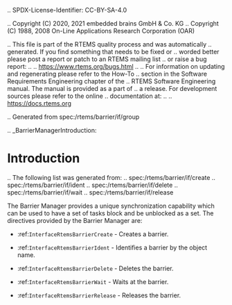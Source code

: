 .. SPDX-License-Identifier: CC-BY-SA-4.0

.. Copyright (C) 2020, 2021 embedded brains GmbH & Co. KG
.. Copyright (C) 1988, 2008 On-Line Applications Research Corporation (OAR)

.. This file is part of the RTEMS quality process and was automatically
.. generated.  If you find something that needs to be fixed or
.. worded better please post a report or patch to an RTEMS mailing list
.. or raise a bug report:
..
.. https://www.rtems.org/bugs.html
..
.. For information on updating and regenerating please refer to the How-To
.. section in the Software Requirements Engineering chapter of the
.. RTEMS Software Engineering manual.  The manual is provided as a part of
.. a release.  For development sources please refer to the online
.. documentation at:
..
.. https://docs.rtems.org

.. Generated from spec:/rtems/barrier/if/group

.. _BarrierManagerIntroduction:

Introduction
============

.. The following list was generated from:
.. spec:/rtems/barrier/if/create
.. spec:/rtems/barrier/if/ident
.. spec:/rtems/barrier/if/delete
.. spec:/rtems/barrier/if/wait
.. spec:/rtems/barrier/if/release

The Barrier Manager provides a unique synchronization capability which can be
used to have a set of tasks block and be unblocked as a set. The directives
provided by the Barrier Manager are:

* :ref:`InterfaceRtemsBarrierCreate` - Creates a barrier.

* :ref:`InterfaceRtemsBarrierIdent` - Identifies a barrier by the object name.

* :ref:`InterfaceRtemsBarrierDelete` - Deletes the barrier.

* :ref:`InterfaceRtemsBarrierWait` - Waits at the barrier.

* :ref:`InterfaceRtemsBarrierRelease` - Releases the barrier.
